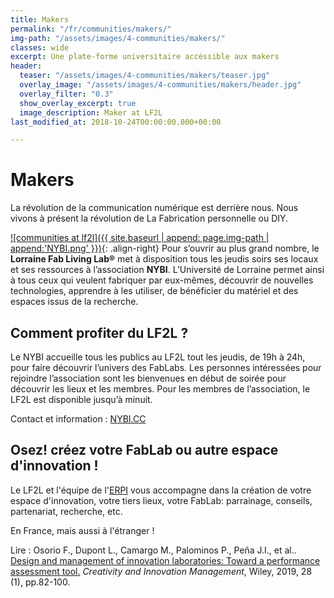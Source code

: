 ```yaml
---
title: Makers
permalink: "/fr/communities/makers/"
img-path: "/assets/images/4-communities/makers/"
classes: wide
excerpt: Une plate-forme universitaire accéssible aux makers
header:
  teaser: "/assets/images/4-communities/makers/teaser.jpg"
  overlay_image: "/assets/images/4-communities/makers/header.jpg"
  overlay_filter: "0.3"
  show_overlay_excerpt: true
  image_description: Maker at LF2L
last_modified_at: 2018-10-24T00:00:00.000+00:00

---
```

# Makers

La révolution de la communication numérique est derrière nous. Nous vivons à présent la révolution de La Fabrication personnelle ou DIY.

[!\[communities at lf2l\]({{ site.baseurl | append: page.img-path | append:'NYBI.png' }})](http://nybi.cc/){: .align-right}
Pour s’ouvrir au plus grand nombre, le **Lorraine Fab Living Lab®** met à disposition tous les jeudis soirs ses locaux et ses ressources à l’association **NYBI**. L’Université de Lorraine permet ainsi à tous ceux qui veulent fabriquer par eux-mêmes, découvrir de nouvelles technologies, apprendre à les utiliser, de bénéficier du matériel et des espaces issus de la recherche.

## Comment profiter du LF2L ?

Le NYBI accueille tous les publics au LF2L tout les jeudis, de 19h à 24h, pour faire découvrir l’univers des FabLabs. Les personnes intéressées pour rejoindre l’association sont les bienvenues en début de soirée pour découvrir les lieux et les membres. Pour les membres de l’association, le LF2L est disponible jusqu’à minuit.

Contact et information : [NYBI.CC](http://nybi.cc/)

## Osez! créez votre FabLab ou autre espace d'innovation !

Le LF2L et l'équipe de l'[ERPI](https://erpi.univ-lorraine.fr/) vous accompagne dans la création de votre espace d'innovation, votre tiers lieux, votre FabLab: parrainage, conseils, partenariat, recherche, etc.

En France, mais aussi à l'étranger !

Lire : Osorio F., Dupont L., Camargo M., Palominos P., Peña J.I., et al.. [Design and management of innovation laboratories: Toward a performance assessment tool.](https://onlinelibrary.wiley.com/doi/full/10.1111/caim.12301) _Creativity and Innovation Management_, Wiley, 2019, 28 (1), pp.82-100.